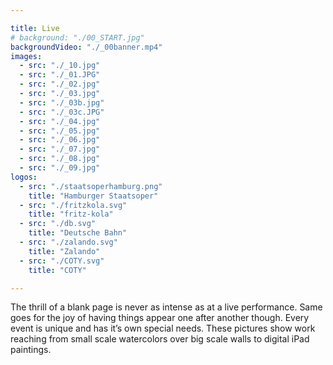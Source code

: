 ```yaml
---

title: Live
# background: "./00_START.jpg"
backgroundVideo: "./_00banner.mp4"
images: 
  - src: "./_10.jpg"
  - src: "./_01.JPG"
  - src: "./_02.jpg"
  - src: "./_03.jpg"
  - src: "./_03b.jpg"
  - src: "./_03c.JPG"
  - src: "./_04.jpg"
  - src: "./_05.jpg"
  - src: "./_06.jpg"
  - src: "./_07.jpg"
  - src: "./_08.jpg"
  - src: "./_09.jpg"
logos: 
  - src: "./staatsoperhamburg.png"
    title: "Hamburger Staatsoper"
  - src: "./fritzkola.svg"
    title: "fritz-kola"
  - src: "./db.svg"
    title: "Deutsche Bahn"
  - src: "./zalando.svg"
    title: "Zalando"
  - src: "./COTY.svg"
    title: "COTY"

---
```


The thrill of a blank page is never as intense as at a live performance. Same goes for the joy of having things appear one after another though.
Every event is unique and has it’s own special needs. These pictures show work reaching from small scale watercolors over big scale walls to digital iPad paintings.
